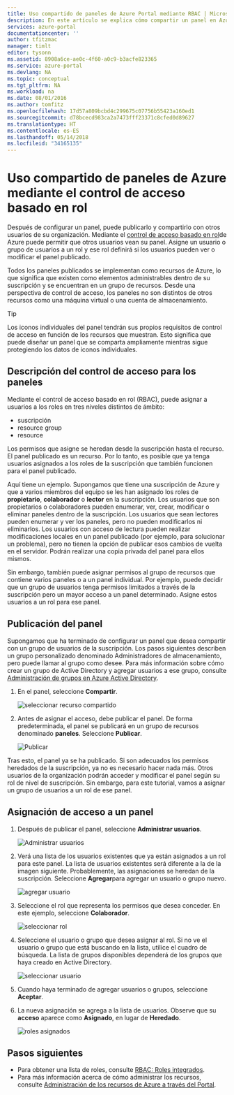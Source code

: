 ```yaml
---
title: Uso compartido de paneles de Azure Portal mediante RBAC | Microsoft Docs
description: En este artículo se explica cómo compartir un panel en Azure Portal mediante el control de acceso basado en rol.
services: azure-portal
documentationcenter: ''
author: tfitzmac
manager: timlt
editor: tysonn
ms.assetid: 8908a6ce-ae0c-4f60-a0c9-b3acfe823365
ms.service: azure-portal
ms.devlang: NA
ms.topic: conceptual
ms.tgt_pltfrm: NA
ms.workload: na
ms.date: 08/01/2016
ms.author: tomfitz
ms.openlocfilehash: 17d57a809bcbd4c299675c07756b55423a160ed1
ms.sourcegitcommit: d78bcecd983ca2a7473fff23371c8cfed0d89627
ms.translationtype: HT
ms.contentlocale: es-ES
ms.lasthandoff: 05/14/2018
ms.locfileid: "34165135"
---
```

# <a name="share-azure-dashboards-by-using-role-based-access-control"></a>Uso compartido de paneles de Azure mediante el control de acceso basado en rol
Después de configurar un panel, puede publicarlo y compartirlo con otros usuarios de su organización. Mediante el [control de acceso basado en rol](../role-based-access-control/role-assignments-portal.md)de Azure puede permitir que otros usuarios vean su panel. Asigne un usuario o grupo de usuarios a un rol y ese rol definirá si los usuarios pueden ver o modificar el panel publicado. 

Todos los paneles publicados se implementan como recursos de Azure, lo que significa que existen como elementos administrables dentro de su suscripción y se encuentran en un grupo de recursos.  Desde una perspectiva de control de acceso, los paneles no son distintos de otros recursos como una máquina virtual o una cuenta de almacenamiento.

> [!TIP]
> Los iconos individuales del panel tendrán sus propios requisitos de control de acceso en función de los recursos que muestran.  Esto significa que puede diseñar un panel que se comparta ampliamente mientras sigue protegiendo los datos de iconos individuales.
> 
> 

## <a name="understanding-access-control-for-dashboards"></a>Descripción del control de acceso para los paneles
Mediante el control de acceso basado en rol (RBAC), puede asignar a usuarios a los roles en tres niveles distintos de ámbito:

* suscripción
* resource group
* resource

Los permisos que asigne se heredan desde la suscripción hasta el recurso. El panel publicado es un recurso. Por lo tanto, es posible que ya tenga usuarios asignados a los roles de la suscripción que también funcionen para el panel publicado. 

Aquí tiene un ejemplo.  Supongamos que tiene una suscripción de Azure y que a varios miembros del equipo se les han asignado los roles de **propietario**, **colaborador** o **lector** en la suscripción. Los usuarios que son propietarios o colaboradores pueden enumerar, ver, crear, modificar o eliminar paneles dentro de la suscripción.  Los usuarios que sean lectores pueden enumerar y ver los paneles, pero no pueden modificarlos ni eliminarlos.  Los usuarios con acceso de lectura pueden realizar modificaciones locales en un panel publicado (por ejemplo, para solucionar un problema), pero no tienen la opción de publicar esos cambios de vuelta en el servidor.  Podrán realizar una copia privada del panel para ellos mismos.

Sin embargo, también puede asignar permisos al grupo de recursos que contiene varios paneles o a un panel individual. Por ejemplo, puede decidir que un grupo de usuarios tenga permisos limitados a través de la suscripción pero un mayor acceso a un panel determinado. Asigne estos usuarios a un rol para ese panel. 

## <a name="publish-dashboard"></a>Publicación del panel
Supongamos que ha terminado de configurar un panel que desea compartir con un grupo de usuarios de la suscripción. Los pasos siguientes describen un grupo personalizado denominado Administradores de almacenamiento, pero puede llamar al grupo como desee. Para más información sobre cómo crear un grupo de Active Directory y agregar usuarios a ese grupo, consulte [Administración de grupos en Azure Active Directory](../active-directory/active-directory-groups-create-azure-portal.md).

1. En el panel, seleccione **Compartir**.
   
     ![seleccionar recurso compartido](./media/azure-portal-dashboard-share-access/select-share.png)
2. Antes de asignar el acceso, debe publicar el panel. De forma predeterminada, el panel se publicará en un grupo de recursos denominado **paneles**. Seleccione **Publicar**.
   
     ![Publicar](./media/azure-portal-dashboard-share-access/publish.png)

Tras esto, el panel ya se ha publicado. Si son adecuados los permisos heredados de la suscripción, ya no es necesario hacer nada más. Otros usuarios de la organización podrán acceder y modificar el panel según su rol de nivel de suscripción. Sin embargo, para este tutorial, vamos a asignar un grupo de usuarios a un rol de ese panel.

## <a name="assign-access-to-a-dashboard"></a>Asignación de acceso a un panel
1. Después de publicar el panel, seleccione **Administrar usuarios**.
   
     ![Administrar usuarios](./media/azure-portal-dashboard-share-access/manage-users.png)
2. Verá una lista de los usuarios existentes que ya están asignados a un rol para este panel. La lista de usuarios existentes será diferente a la de la imagen siguiente. Probablemente, las asignaciones se heredan de la suscripción. Seleccione **Agregar**para agregar un usuario o grupo nuevo.
   
     ![agregar usuario](./media/azure-portal-dashboard-share-access/existing-users.png)
3. Seleccione el rol que representa los permisos que desea conceder. En este ejemplo, seleccione **Colaborador**.
   
     ![seleccionar rol](./media/azure-portal-dashboard-share-access/select-role.png)
4. Seleccione el usuario o grupo que desea asignar al rol. Si no ve el usuario o grupo que está buscando en la lista, utilice el cuadro de búsqueda. La lista de grupos disponibles dependerá de los grupos que haya creado en Active Directory.
   
     ![seleccionar usuario](./media/azure-portal-dashboard-share-access/select-user.png) 
5. Cuando haya terminado de agregar usuarios o grupos, seleccione **Aceptar**. 
6. La nueva asignación se agrega a la lista de usuarios. Observe que su **acceso** aparece como **Asignado**, en lugar de **Heredado**.
   
     ![roles asignados](./media/azure-portal-dashboard-share-access/assigned-roles.png)

## <a name="next-steps"></a>Pasos siguientes
* Para obtener una lista de roles, consulte [RBAC: Roles integrados](../role-based-access-control/built-in-roles.md).
* Para más información acerca de cómo administrar los recursos, consulte [Administración de los recursos de Azure a través del Portal](resource-group-portal.md).

